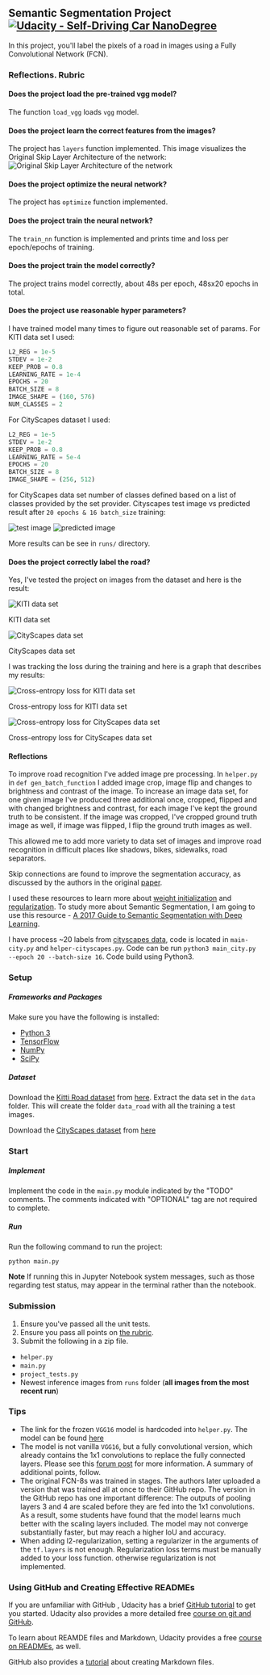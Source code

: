## <a name="top"></a> Semantic Segmentation Project [![Udacity - Self-Driving Car NanoDegree](https://s3.amazonaws.com/udacity-sdc/github/shield-carnd.svg)](https://www.udacity.com/course/self-driving-car-engineer-nanodegree--nd013)

In this project, you'll label the pixels of a road in images using a Fully Convolutional Network (FCN).

### Reflections. Rubric
#### Does the project load the pre-trained vgg model?
The function `load_vgg` loads `vgg` model.
#### Does the project learn the correct features from the images?
The project has `layers` function implemented.
This image visualizes the Original Skip Layer Architecture of the network:
![Original Skip Layer Architecture of the network](./3-Figure3-1.png)
#### Does the project optimize the neural network?
The project has `optimize` function implemented.
#### Does the project train the neural network?
The `train_nn` function is implemented and prints time and loss per epoch/epochs of training.
#### Does the project train the model correctly?
The project trains model correctly, about 48s per epoch, 48sx20 epochs in total.
#### Does the project use reasonable hyper parameters?
I have trained model many times to figure out reasonable set of params.
For KITI data set I used:
```python
L2_REG = 1e-5
STDEV = 1e-2
KEEP_PROB = 0.8
LEARNING_RATE = 1e-4
EPOCHS = 20
BATCH_SIZE = 8
IMAGE_SHAPE = (160, 576)
NUM_CLASSES = 2
```
For CityScapes dataset I used:
```python
L2_REG = 1e-5
STDEV = 1e-2
KEEP_PROB = 0.8
LEARNING_RATE = 5e-4
EPOCHS = 20
BATCH_SIZE = 8
IMAGE_SHAPE = (256, 512)
```
for CityScapes data set number of classes defined based on a list of classes provided by the set provider.
Cityscapes test image vs predicted result after `20 epochs & 16 batch_size` training:

![test image](./test_image.png) ![predicted image](./pred_image_city.png)

More results can be see in `runs/` directory.
#### Does the project correctly label the road?
Yes, I've tested the project on images from the dataset and here is the result:

![KITI data set](./kiti-dataset-full.gif)

KITI data set

![CityScapes data set](./city-dataset.gif)

CityScapes data set

I was tracking the loss during the training and here is a graph that describes my results:

![Cross-entropy loss for KITI data set](./loss_graph_kiti.png)

Cross-entropy loss for KITI data set

![Cross-entropy loss for CityScapes data set](./loss_graph_city.png)

Cross-entropy loss for CityScapes data set

#### Reflections
To improve road recognition I've added image pre processing. In `helper.py` in `def gen_batch_function` I added image crop, image flip and changes to brightness and contrast of the image.
To increase an image data set, for one given image I've produced three additional once, cropped, flipped and with changed brightness and contrast, for each image I've kept the ground truth to be consistent. If the image was cropped, I've cropped ground truth image as well, if image was flipped, I flip the ground truth images as well.

This allowed me to add more variety to data set of images and improve road recognition in difficult places like shadows, bikes, sidewalks, road separators.

Skip connections are found to improve the segmentation accuracy, as discussed by the authors in the original [paper](./papers/1411.4038.pdf).

I used these resources to learn more about [weight initialization](http://cs231n.github.io/neural-networks-2/#init) and [regularization](http://cs231n.github.io/neural-networks-2/#reg).
To study more about Semantic Segmentation, I am going to use this resource - [A 2017 Guide to Semantic Segmentation with Deep Learning](http://blog.qure.ai/notes/semantic-segmentation-deep-learning-review).

I have process ~20 labels from [cityscapes data](https://www.cityscapes-dataset.com/), code is located in `main-city.py` and `helper-cityscapes.py`.
Code can be run `python3 main_city.py --epoch 20 --batch-size 16`. Code build using Python3.

### Setup
##### Frameworks and Packages
Make sure you have the following is installed:
 - [Python 3](https://www.python.org/)
 - [TensorFlow](https://www.tensorflow.org/)
 - [NumPy](http://www.numpy.org/)
 - [SciPy](https://www.scipy.org/)
 
##### Dataset
Download the [Kitti Road dataset](http://www.cvlibs.net/datasets/kitti/eval_road.php) from [here](http://www.cvlibs.net/download.php?file=data_road.zip).  Extract the data set in the `data` folder.  This will create the folder `data_road` with all the training a test images.

Download the [CityScapes dataset](https://www.cityscapes-dataset.com/) from [here](https://www.cityscapes-dataset.com/)

### Start
##### Implement
Implement the code in the `main.py` module indicated by the "TODO" comments.
The comments indicated with "OPTIONAL" tag are not required to complete.
##### Run
Run the following command to run the project:
```
python main.py
```
**Note** If running this in Jupyter Notebook system messages, such as those regarding test status, may appear in the terminal rather than the notebook.

### Submission
1. Ensure you've passed all the unit tests.
2. Ensure you pass all points on [the rubric](https://review.udacity.com/#!/rubrics/989/view).
3. Submit the following in a zip file.
 - `helper.py`
 - `main.py`
 - `project_tests.py`
 - Newest inference images from `runs` folder  (**all images from the most recent run**)
 
 ### Tips
- The link for the frozen `VGG16` model is hardcoded into `helper.py`.  The model can be found [here](https://s3-us-west-1.amazonaws.com/udacity-selfdrivingcar/vgg.zip)
- The model is not vanilla `VGG16`, but a fully convolutional version, which already contains the 1x1 convolutions to replace the fully connected layers. Please see this [forum post](https://discussions.udacity.com/t/here-is-some-advice-and-clarifications-about-the-semantic-segmentation-project/403100/8?u=subodh.malgonde) for more information.  A summary of additional points, follow. 
- The original FCN-8s was trained in stages. The authors later uploaded a version that was trained all at once to their GitHub repo.  The version in the GitHub repo has one important difference: The outputs of pooling layers 3 and 4 are scaled before they are fed into the 1x1 convolutions.  As a result, some students have found that the model learns much better with the scaling layers included. The model may not converge substantially faster, but may reach a higher IoU and accuracy. 
- When adding l2-regularization, setting a regularizer in the arguments of the `tf.layers` is not enough. Regularization loss terms must be manually added to your loss function. otherwise regularization is not implemented.
 
### Using GitHub and Creating Effective READMEs
If you are unfamiliar with GitHub , Udacity has a brief [GitHub tutorial](http://blog.udacity.com/2015/06/a-beginners-git-github-tutorial.html) to get you started. Udacity also provides a more detailed free [course on git and GitHub](https://www.udacity.com/course/how-to-use-git-and-github--ud775).

To learn about REAMDE files and Markdown, Udacity provides a free [course on READMEs](https://www.udacity.com/courses/ud777), as well. 

GitHub also provides a [tutorial](https://guides.github.com/features/mastering-markdown/) about creating Markdown files.
